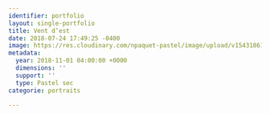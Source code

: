 ```yaml
---
identifier: portfolio
layout: single-portfolio
title: Vent d’est
date: 2018-07-24 17:49:25 -0400
image: https://res.cloudinary.com/npaquet-pastel/image/upload/v1543186185/ACCB9F05-A40A-48F5-8014-3B498F7F75AD.jpg
metadata:
  year: 2018-11-01 04:00:00 +0000
  dimensions: ''
  support: ''
  type: Pastel sec
categorie: portraits

---
```

